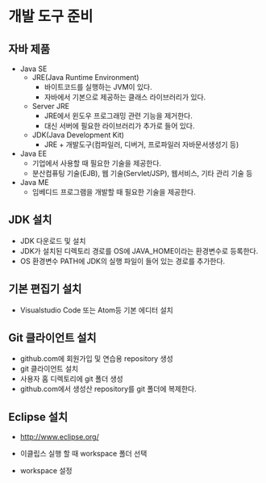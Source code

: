 # 개발 도구 준비

## 자바 제품
- Java SE
    - JRE(Java Runtime Environment)
        - 바이트코드를 실행하는 JVM이 있다.
        - 자바에서 기본으로 제공하는 클래스 라이브러리가 있다.
    - Server JRE
        - JRE에서 윈도우 프로그래밍 관련 기능을 제거한다.
        - 대신 서버에 필요한 라이브러리가 추가로 들어 있다.
    - JDK(Java Development Kit)
        - JRE + 개발도구(컴파일러, 디버거, 프로파일러 자바문서생성기 등)
- Java EE
    - 기업에서 사용할 때 필요한 기술을 제공한다.
    - 분산컴퓨팅 기술(EJB), 웹 기술(Servlet/JSP), 웹서비스, 기타 관리 기술 등
- Java ME
    - 임베디드 프로그램을 개발할 때 필요한 기술을 제공한다.

## JDK 설치
- JDK 다운로드 및 설치
- JDK가 설치된 디렉토리 경로를 OS에 JAVA_HOME이라는 환경변수로 등록한다.
- OS 환경변수 PATH에 JDK의 실행 파일이 들어 있는 경로를 추가한다.

## 기본 편집기 설치
- Visualstudio Code 또는 Atom등 기본 에디터 설치

## Git 클라이언트 설치
- github.com에 회원가입 및 연습용 repository 생성
- git 클라이언트 설치
- 사용자 홈 디렉토리에 git 폴더 생성
- github.com에서 생성산 repository를 git 폴더에 복제한다.

## Eclipse 설치
- http://www.eclipse.org/
- 이클립스 실행 할 때 workspace 폴더 선택

- workspace 설정
